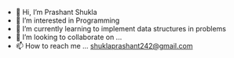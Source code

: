- 👋 Hi, I’m Prashant Shukla
- 👀 I’m interested in Programming
- 🌱 I’m currently learning to implement data structures in problems 
- 💞️ I’m looking to collaborate on ...
- 📫 How to reach me ... shuklaprashant242@gmail.com

<!---
Prash-123/Prash-123 is a ✨ special ✨ repository because its `README.md` (this file) appears on your GitHub profile.
You can click the Preview link to take a look at your changes.
--->
